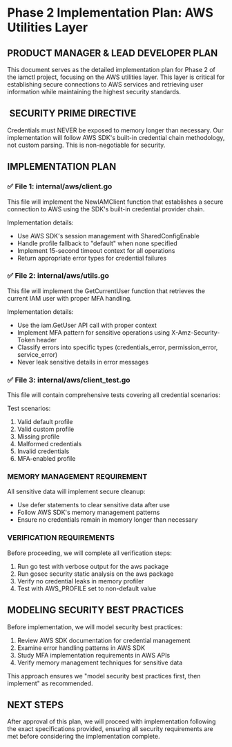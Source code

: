 # Phase 2 Implementation Plan: AWS Utilities Layer

## PRODUCT MANAGER & LEAD DEVELOPER PLAN

This document serves as the detailed implementation plan for Phase 2 of the iamctl project, focusing on the AWS utilities layer. This layer is critical for establishing secure connections to AWS services and retrieving user information while maintaining the highest security standards.

## ️ SECURITY PRIME DIRECTIVE

Credentials must NEVER be exposed to memory longer than necessary. Our implementation will follow AWS SDK's built-in credential chain methodology, not custom parsing. This is non-negotiable for security.

## IMPLEMENTATION PLAN

### ✅ File 1: internal/aws/client.go

This file will implement the NewIAMClient function that establishes a secure connection to AWS using the SDK's built-in credential provider chain.

Implementation details:
- Use AWS SDK's session management with SharedConfigEnable
- Handle profile fallback to "default" when none specified
- Implement 15-second timeout context for all operations
- Return appropriate error types for credential failures

### ✅ File 2: internal/aws/utils.go

This file will implement the GetCurrentUser function that retrieves the current IAM user with proper MFA handling.

Implementation details:
- Use the iam.GetUser API call with proper context
- Implement MFA pattern for sensitive operations using X-Amz-Security-Token header
- Classify errors into specific types (credentials_error, permission_error, service_error)
- Never leak sensitive details in error messages

### ✅ File 3: internal/aws/client_test.go

This file will contain comprehensive tests covering all credential scenarios:

Test scenarios:
1. Valid default profile
2. Valid custom profile
3. Missing profile
4. Malformed credentials
5. Invalid credentials
6. MFA-enabled profile

### MEMORY MANAGEMENT REQUIREMENT

All sensitive data will implement secure cleanup:
- Use defer statements to clear sensitive data after use
- Follow AWS SDK's memory management patterns
- Ensure no credentials remain in memory longer than necessary

### VERIFICATION REQUIREMENTS

Before proceeding, we will complete all verification steps:
1. Run go test with verbose output for the aws package
2. Run gosec security static analysis on the aws package
3. Verify no credential leaks in memory profiler
4. Test with AWS_PROFILE set to non-default value

## MODELING SECURITY BEST PRACTICES

Before implementation, we will model security best practices:
1. Review AWS SDK documentation for credential management
2. Examine error handling patterns in AWS SDK
3. Study MFA implementation requirements in AWS APIs
4. Verify memory management techniques for sensitive data

This approach ensures we "model security best practices first, then implement" as recommended.

## NEXT STEPS

After approval of this plan, we will proceed with implementation following the exact specifications provided, ensuring all security requirements are met before considering the implementation complete.